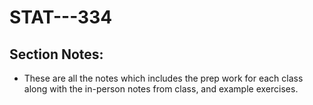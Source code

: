 # STAT---334  

## Section Notes:  
* These are all the notes which includes the prep work for each class along with the in-person notes from class, and example exercises.  
